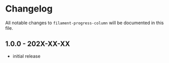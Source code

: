 # Changelog

All notable changes to `filament-progress-column` will be documented in this file.

## 1.0.0 - 202X-XX-XX

- initial release
